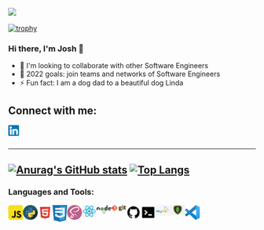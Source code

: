 
![](https://komarev.com/ghpvc/?username=jbrito6492)


[![trophy](https://github-profile-trophy.vercel.app/?username=jbrito6492)](https://github.com/ryo-ma/github-profile-trophy)

### Hi there, I'm Josh 👋

- 💪 I'm looking to collaborate with other Software Engineers
- 👥 2022 goals: join teams and networks of Software Engineers
- ⚡ Fun fact: I am a dog dad to a beautiful dog Linda

## Connect with me:

[<img align="left" alt="LinkedIn" width="22px" src="./assets/linkedin.png"/>][linkedin]

<br />
<br />

---
[![Anurag's GitHub stats](https://github-readme-stats.vercel.app/api?username=jbrito6492)](https://github.com/anuraghazra/github-readme-stats)
[![Top Langs](https://github-readme-stats.vercel.app/api/top-langs/?username=jbrito6492&langs_count=4)](https://github.com/anuraghazra/github-readme-stats) 
---

### Languages and Tools:

[<img align="left" alt="JavaScript" width="30px" src="./assets/javascript.png" />][logo]
[<img align="left" alt="Python" width="30px" src="./assets/python.png" />][logo]
[<img align="left" alt="HTML" width="30px" src="./assets/html.png" />][logo]
[<img align="left" alt="CSS" width="30px" src="./assets/css.png" />][logo]
[<img align="left" alt="SASS" width="30px" src="./assets/sass.png" />][logo]
[<img align="left" alt="React" width="30px" src="./assets/react.png" />][logo]
[<img align="left" alt="Node" width="30px" src="./assets/nodejs.png" />][logo]
[<img align="left" alt="Git" width="30px" src="./assets/git.png" />][logo]
[<img align="left" alt="GitHub" width="30px" src="./assets/github.png" />][logo]
[<img align="left" alt="CommandLine" width="30px" src="./assets/commandline.png" />][logo]
[<img align="left" alt="MySQL" width="30px" src="./assets/mysql.png" />][logo]
[<img align="left" alt="MongoDB" width="30px" src="./assets/mongodb.png" />][logo]
[<img align="left" alt="VisualStudioCode" width="30px" src="./assets/vscode.png" />][logo]

<br />
<br />

<!-- ## Latest Blog Posts -->
<!-- BLOG-POST-LIST:START -->
<!-- BLOG-POST-LIST:END -->

[linkedin]: https://linkedin.com/in/jbrito6492
[instagram]: https://www.instagram.com/jxbri24
[themove]: https://github.com/Jbrito6492/MVP
[logo]: #
